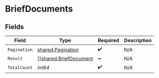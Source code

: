 # BriefDocuments


## Fields

| Field                                                                 | Type                                                                  | Required                                                              | Description                                                           |
| --------------------------------------------------------------------- | --------------------------------------------------------------------- | --------------------------------------------------------------------- | --------------------------------------------------------------------- |
| `Pagination`                                                          | [shared.Pagination](../../../pkg/models/shared/pagination.md)         | :heavy_check_mark:                                                    | N/A                                                                   |
| `Result`                                                              | [][shared.BriefDocument](../../../pkg/models/shared/briefdocument.md) | :heavy_minus_sign:                                                    | N/A                                                                   |
| `TotalCount`                                                          | *int64*                                                               | :heavy_check_mark:                                                    | N/A                                                                   |